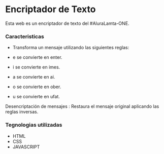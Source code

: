 # Encriptador de Texto
Esta web es un encriptador de texto del  #AluraLamta-ONE.

<h3>Caracteristicas</h3>

- Transforma un mensaje utilizando las siguientes reglas:
  
- e se convierte en enter.
- i se convierte en imes.
- a se convierte en ai.
- o se convierte en ober.
- u se convierte en ufat.
  
Desencriptación de mensajes : Restaura el mensaje original aplicando las reglas inversas.

<h3>Tegnologias utilizadas</h3>

- HTML
- CSS
- JAVASCRIPT 

